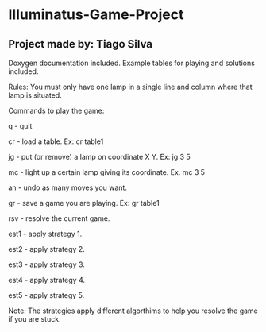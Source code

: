 Illuminatus-Game-Project
========================

Project made by: Tiago Silva
----------------------------
Doxygen documentation included.
Example tables for playing and solutions included.

Rules:
You must only have one lamp in a single line and column where that lamp is situated.

Commands to play the game:

q - quit

cr - load a table. Ex: cr table1

jg - put (or remove) a lamp on coordinate X Y. Ex: jg 3 5

mc - light up a certain lamp giving its coordinate. Ex. mc 3 5

an - undo as many moves you want.

gr - save a game you are playing. Ex: gr table1

rsv - resolve the current game.

est1 - apply strategy 1.

est2 - apply strategy 2.

est3 - apply strategy 3.

est4 - apply strategy 4.

est5 - apply strategy 5.

Note: The strategies apply different algorthims to help you resolve the game if you are stuck.

